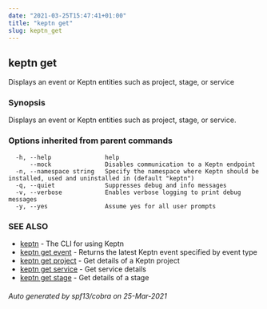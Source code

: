 ```yaml
---
date: "2021-03-25T15:47:41+01:00"
title: "keptn get"
slug: keptn_get
---
```

## keptn get

Displays an event or Keptn entities such as project, stage, or service

### Synopsis

Displays an event or Keptn entities such as project, stage, or service.

### Options inherited from parent commands

```
  -h, --help               help
      --mock               Disables communication to a Keptn endpoint
  -n, --namespace string   Specify the namespace where Keptn should be installed, used and uninstalled in (default "keptn")
  -q, --quiet              Suppresses debug and info messages
  -v, --verbose            Enables verbose logging to print debug messages
  -y, --yes                Assume yes for all user prompts
```

### SEE ALSO

* [keptn](../keptn/)	 - The CLI for using Keptn
* [keptn get event](../keptn_get_event/)	 - Returns the latest Keptn event specified by event type
* [keptn get project](../keptn_get_project/)	 - Get details of a Keptn project
* [keptn get service](../keptn_get_service/)	 - Get service details
* [keptn get stage](../keptn_get_stage/)	 - Get details of a stage

###### Auto generated by spf13/cobra on 25-Mar-2021
